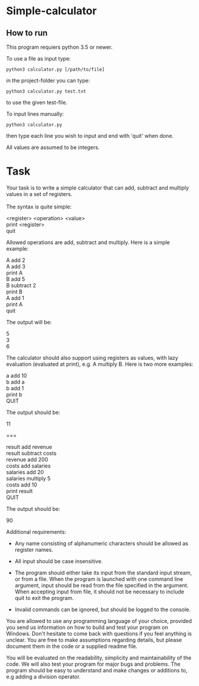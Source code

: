 # Simple-calculator

## How to run

This program requiers python 3.5 or newer.

To use a file as input type:

    python3 calculator.py [/path/to/file]

in the project-folder you can type:

    python3 calculator.py test.txt

to use the given test-file.

To input lines manually:

    python3 calculator.py

then type each line you wish to input and end with 'quit' when done.

All values are assumed to be integers.

# Task

Your task is to write a simple calculator that can add, subtract and multiply values in a set of registers. \
\
The syntax is quite simple:

\<register> \<operation> \<value> \
print \<register>\
quit

Allowed operations are add, subtract and multiply. Here is a simple example:

A add 2\
A add 3\
print A\
B add 5\
B subtract 2\
print B\
A add 1\
print A\
quit

The output will be:

5\
3\
6

The calculator should also support using registers as values, with lazy evaluation (evaluated at print), e.g. A multiply B. Here is two more examples:

a add 10\
b add a\
b add 1\
print b\
QUIT

The output should be:

11

\===

result add revenue\
result subtract costs\
revenue add 200\
costs add salaries\
salaries add 20\
salaries multiply 5\
costs add 10\
print result\
QUIT

The output should be:

90

Additional requirements:

- Any name consisting of alphanumeric characters should be allowed as register names.

- All input should be case insensitive.
- The program should either take its input from the standard input stream, or from a file. When the
  program is launched with one command line argument, input should be read from the file specified in
  the argument. When accepting input from file, it should not be necessary to include quit to exit the
  program.
- Invalid commands can be ignored, but should be logged to the console.

You are allowed to use any programming language of your choice, provided you send us information on
how to build and test your program on Windows. Don't hesitate to come back with questions if you feel
anything is unclear. You are free to make assumptions regarding details, but please document them in
the code or a supplied readme file.

You will be evaluated on the readability, simplicity and maintainability of the code. We will also test your
program for major bugs and problems. The program should be easy to understand and make changes or
additions to, e.g adding a division operator.
